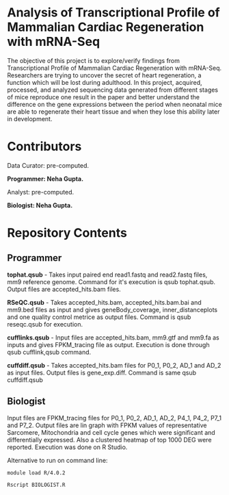 # Analysis of Transcriptional Profile of Mammalian Cardiac Regeneration with mRNA-Seq
The objective of this project is to explore/verify findings from Transcriptional Profile of Mammalian Cardiac Regeneration with mRNA-Seq. Researchers are trying to uncover the secret of heart regeneration, a function which will be lost during adulthood. In this project, acquired, processed, and analyzed sequencing data generated from different stages of mice reproduce one result in the paper and better understand the difference on the gene expressions between the period when neonatal mice are able to regenerate their heart tissue and when they lose this ability later in development.

# Contributors
Data Curator: pre-computed.

**Programmer: Neha Gupta.**

Analyst: pre-computed.

**Biologist: Neha Gupta.**


# Repository Contents

## Programmer

**tophat.qsub** - Takes input paired end read1.fastq and read2.fastq files, mm9 reference genome. Command for it's execution is qsub tophat.qsub. Output files are accepted_hits.bam files. 

**RSeQC.qsub** - Takes accepted_hits.bam, accepted_hits.bam.bai and mm9.bed files as input and gives geneBody_coverage, inner_distanceplots and one quality control metrice as output files. Command is qsub reseqc.qsub for execution. 

**cufflinks.qsub** - Input files are accepted_hits.bam, mm9.gtf and mm9.fa as inputs and gives FPKM_tracing file as output. Execution is done through qsub cufflink,qsub command.

**cuffdiff.qsub** - Takes accepted_hits.bam files for P0_1, P0_2, AD_1 and AD_2 as input files. Output files is gene_exp.diff. Command is same qsub cuffdiff.qsub

## Biologist

Input files are FPKM_tracing files for P0_1, P0_2, AD_1, AD_2, P4_1, P4_2, P7_1 and P7_2. Output files are lin graph with FPKM values of representative Sarcomere, Mitochondria and cell cycle genes which were significant and differentially expressed. Also a clustered heatmap of top 1000 DEG were reported. Execution was done on R Studio. 

Alternative to run on command line:

`module load R/4.0.2`

`Rscript BIOLOGIST.R`


